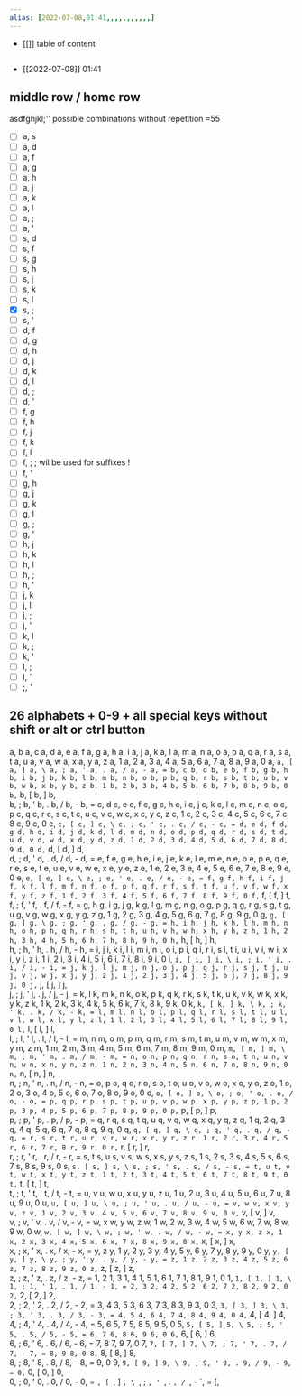 ```yaml
---
alias: [2022-07-08,01:41,,,,,,,,,,,]
---
```

- [[]]
table of content
```toc
```

- [[2022-07-08]] 01:41
## middle row / home row
asdfghjkl;''
possible combinations without repetition =55
- [ ] a, s
- [ ] a, d
- [ ] a, f
- [ ] a, g
- [ ] a, h
- [ ] a, j
- [ ] a, k
- [ ] a, l
- [ ] a, ;
- [ ] a, '
- [ ] s, d
- [ ] s, f
- [ ] s, g
- [ ] s, h
- [ ] s, j
- [ ] s, k
- [ ] s, l
- [x] s, ;
- [ ] s, '
- [ ] d, f
- [ ] d, g
- [ ] d, h
- [ ] d, j
- [ ] d, k
- [ ] d, l
- [ ] d, ;
- [ ] d, '
- [ ] f, g
- [ ] f, h
- [ ] f, j
- [ ] f, k
- [ ] f, l
- [ ] f, ;
; wil be used for suffixes !
- [ ] f, '
- [ ] g, h
- [ ] g, j
- [ ] g, k
- [ ] g, l
- [ ] g, ;
- [ ] g, '
- [ ] h, j
- [ ] h, k
- [ ] h, l
- [ ] h, ;
- [ ] h, '
- [ ] j, k
- [ ] j, l
- [ ] j, ;
- [ ] j, '
- [ ] k, l
- [ ] k, ;
- [ ] k, '
- [ ] l, ;
- [ ] l, '
- [ ] ;, '
## 26 alphabets + 0-9 + all special keys without shift or alt or ctrl button
a, b
a, c
a, d
a, e
a, f
a, g
a, h
a, i
a, j
a, k
a, l
a, m
a, n
a, o
a, p
a, q
a, r
a, s
a, t
a, u
a, v
a, w
a, x
a, y
a, z
a, 1
a, 2
a, 3
a, 4
a, 5
a, 6
a, 7
a, 8
a, 9
a, 0
a, `
a, [
a, ]
a, \
a, ;
a, '
a, .
a, /
a, -
a, =
b, c
b, d
b, e
b, f
b, g
b, h
b, i
b, j
b, k
b, l
b, m
b, n
b, o
b, p
b, q
b, r
b, s
b, t
b, u
b, v
b, w
b, x
b, y
b, z
b, 1
b, 2
b, 3
b, 4
b, 5
b, 6
b, 7
b, 8
b, 9
b, 0
b, `
b, [
b, ]
b, \
b, ;
b, '
b, .
b, /
b, -
b, =
c, d
c, e
c, f
c, g
c, h
c, i
c, j
c, k
c, l
c, m
c, n
c, o
c, p
c, q
c, r
c, s
c, t
c, u
c, v
c, w
c, x
c, y
c, z
c, 1
c, 2
c, 3
c, 4
c, 5
c, 6
c, 7
c, 8
c, 9
c, 0
c, `
c, [
c, ]
c, \
c, ;
c, '
c, .
c, /
c, -
c, =
d, e
d, f
d, g
d, h
d, i
d, j
d, k
d, l
d, m
d, n
d, o
d, p
d, q
d, r
d, s
d, t
d, u
d, v
d, w
d, x
d, y
d, z
d, 1
d, 2
d, 3
d, 4
d, 5
d, 6
d, 7
d, 8
d, 9
d, 0
d, `
d, [
d, ]
d, \
d, ;
d, '
d, .
d, /
d, -
d, =
e, f
e, g
e, h
e, i
e, j
e, k
e, l
e, m
e, n
e, o
e, p
e, q
e, r
e, s
e, t
e, u
e, v
e, w
e, x
e, y
e, z
e, 1
e, 2
e, 3
e, 4
e, 5
e, 6
e, 7
e, 8
e, 9
e, 0
e, `
e, [
e, ]
e, \
e, ;
e, '
e, .
e, /
e, -
e, =
f, g
f, h
f, i
f, j
f, k
f, l
f, m
f, n
f, o
f, p
f, q
f, r
f, s
f, t
f, u
f, v
f, w
f, x
f, y
f, z
f, 1
f, 2
f, 3
f, 4
f, 5
f, 6
f, 7
f, 8
f, 9
f, 0
f, `
f, [
f, ]
f, \
f, ;
f, '
f, .
f, /
f, -
f, =
g, h
g, i
g, j
g, k
g, l
g, m
g, n
g, o
g, p
g, q
g, r
g, s
g, t
g, u
g, v
g, w
g, x
g, y
g, z
g, 1
g, 2
g, 3
g, 4
g, 5
g, 6
g, 7
g, 8
g, 9
g, 0
g, `
g, [
g, ]
g, \
g, ;
g, '
g, .
g, /
g, -
g, =
h, i
h, j
h, k
h, l
h, m
h, n
h, o
h, p
h, q
h, r
h, s
h, t
h, u
h, v
h, w
h, x
h, y
h, z
h, 1
h, 2
h, 3
h, 4
h, 5
h, 6
h, 7
h, 8
h, 9
h, 0
h, `
h, [
h, ]
h, \
h, ;
h, '
h, .
h, /
h, -
h, =
i, j
i, k
i, l
i, m
i, n
i, o
i, p
i, q
i, r
i, s
i, t
i, u
i, v
i, w
i, x
i, y
i, z
i, 1
i, 2
i, 3
i, 4
i, 5
i, 6
i, 7
i, 8
i, 9
i, 0
i, `
i, [
i, ]
i, \
i, ;
i, '
i, .
i, /
i, -
i, =
j, k
j, l
j, m
j, n
j, o
j, p
j, q
j, r
j, s
j, t
j, u
j, v
j, w
j, x
j, y
j, z
j, 1
j, 2
j, 3
j, 4
j, 5
j, 6
j, 7
j, 8
j, 9
j, 0
j, `
j, [
j, ]
j, \
j, ;
j, '
j, .
j, /
j, -
j, =
k, l
k, m
k, n
k, o
k, p
k, q
k, r
k, s
k, t
k, u
k, v
k, w
k, x
k, y
k, z
k, 1
k, 2
k, 3
k, 4
k, 5
k, 6
k, 7
k, 8
k, 9
k, 0
k, `
k, [
k, ]
k, \
k, ;
k, '
k, .
k, /
k, -
k, =
l, m
l, n
l, o
l, p
l, q
l, r
l, s
l, t
l, u
l, v
l, w
l, x
l, y
l, z
l, 1
l, 2
l, 3
l, 4
l, 5
l, 6
l, 7
l, 8
l, 9
l, 0
l, `
l, [
l, ]
l, \
l, ;
l, '
l, .
l, /
l, -
l, =
m, n
m, o
m, p
m, q
m, r
m, s
m, t
m, u
m, v
m, w
m, x
m, y
m, z
m, 1
m, 2
m, 3
m, 4
m, 5
m, 6
m, 7
m, 8
m, 9
m, 0
m, `
m, [
m, ]
m, \
m, ;
m, '
m, .
m, /
m, -
m, =
n, o
n, p
n, q
n, r
n, s
n, t
n, u
n, v
n, w
n, x
n, y
n, z
n, 1
n, 2
n, 3
n, 4
n, 5
n, 6
n, 7
n, 8
n, 9
n, 0
n, `
n, [
n, ]
n, \
n, ;
n, '
n, .
n, /
n, -
n, =
o, p
o, q
o, r
o, s
o, t
o, u
o, v
o, w
o, x
o, y
o, z
o, 1
o, 2
o, 3
o, 4
o, 5
o, 6
o, 7
o, 8
o, 9
o, 0
o, `
o, [
o, ]
o, \
o, ;
o, '
o, .
o, /
o, -
o, =
p, q
p, r
p, s
p, t
p, u
p, v
p, w
p, x
p, y
p, z
p, 1
p, 2
p, 3
p, 4
p, 5
p, 6
p, 7
p, 8
p, 9
p, 0
p, `
p, [
p, ]
p, \
p, ;
p, '
p, .
p, /
p, -
p, =
q, r
q, s
q, t
q, u
q, v
q, w
q, x
q, y
q, z
q, 1
q, 2
q, 3
q, 4
q, 5
q, 6
q, 7
q, 8
q, 9
q, 0
q, `
q, [
q, ]
q, \
q, ;
q, '
q, .
q, /
q, -
q, =
r, s
r, t
r, u
r, v
r, w
r, x
r, y
r, z
r, 1
r, 2
r, 3
r, 4
r, 5
r, 6
r, 7
r, 8
r, 9
r, 0
r, `
r, [
r, ]
r, \
r, ;
r, '
r, .
r, /
r, -
r, =
s, t
s, u
s, v
s, w
s, x
s, y
s, z
s, 1
s, 2
s, 3
s, 4
s, 5
s, 6
s, 7
s, 8
s, 9
s, 0
s, `
s, [
s, ]
s, \
s, ;
s, '
s, .
s, /
s, -
s, =
t, u
t, v
t, w
t, x
t, y
t, z
t, 1
t, 2
t, 3
t, 4
t, 5
t, 6
t, 7
t, 8
t, 9
t, 0
t, `
t, [
t, ]
t, \
t, ;
t, '
t, .
t, /
t, -
t, =
u, v
u, w
u, x
u, y
u, z
u, 1
u, 2
u, 3
u, 4
u, 5
u, 6
u, 7
u, 8
u, 9
u, 0
u, `
u, [
u, ]
u, \
u, ;
u, '
u, .
u, /
u, -
u, =
v, w
v, x
v, y
v, z
v, 1
v, 2
v, 3
v, 4
v, 5
v, 6
v, 7
v, 8
v, 9
v, 0
v, `
v, [
v, ]
v, \
v, ;
v, '
v, .
v, /
v, -
v, =
w, x
w, y
w, z
w, 1
w, 2
w, 3
w, 4
w, 5
w, 6
w, 7
w, 8
w, 9
w, 0
w, `
w, [
w, ]
w, \
w, ;
w, '
w, .
w, /
w, -
w, =
x, y
x, z
x, 1
x, 2
x, 3
x, 4
x, 5
x, 6
x, 7
x, 8
x, 9
x, 0
x, `
x, [
x, ]
x, \
x, ;
x, '
x, .
x, /
x, -
x, =
y, z
y, 1
y, 2
y, 3
y, 4
y, 5
y, 6
y, 7
y, 8
y, 9
y, 0
y, `
y, [
y, ]
y, \
y, ;
y, '
y, .
y, /
y, -
y, =
z, 1
z, 2
z, 3
z, 4
z, 5
z, 6
z, 7
z, 8
z, 9
z, 0
z, `
z, [
z, ]
z, \
z, ;
z, '
z, .
z, /
z, -
z, =
1, 2
1, 3
1, 4
1, 5
1, 6
1, 7
1, 8
1, 9
1, 0
1, `
1, [
1, ]
1, \
1, ;
1, '
1, .
1, /
1, -
1, =
2, 3
2, 4
2, 5
2, 6
2, 7
2, 8
2, 9
2, 0
2, `
2, [
2, ]
2, \
2, ;
2, '
2, .
2, /
2, -
2, =
3, 4
3, 5
3, 6
3, 7
3, 8
3, 9
3, 0
3, `
3, [
3, ]
3, \
3, ;
3, '
3, .
3, /
3, -
3, =
4, 5
4, 6
4, 7
4, 8
4, 9
4, 0
4, `
4, [
4, ]
4, \
4, ;
4, '
4, .
4, /
4, -
4, =
5, 6
5, 7
5, 8
5, 9
5, 0
5, `
5, [
5, ]
5, \
5, ;
5, '
5, .
5, /
5, -
5, =
6, 7
6, 8
6, 9
6, 0
6, `
6, [
6, ]
6, \
6, ;
6, '
6, .
6, /
6, -
6, =
7, 8
7, 9
7, 0
7, `
7, [
7, ]
7, \
7, ;
7, '
7, .
7, /
7, -
7, =
8, 9
8, 0
8, `
8, [
8, ]
8, \
8, ;
8, '
8, .
8, /
8, -
8, =
9, 0
9, `
9, [
9, ]
9, \
9, ;
9, '
9, .
9, /
9, -
9, =
0, `
0, [
0, ]
0, \
0, ;
0, '
0, .
0, /
0, -
0, =
`, [
`, ]
`, \
`, ;
`, '
`, .
`, /
`, -
`, =
[, 